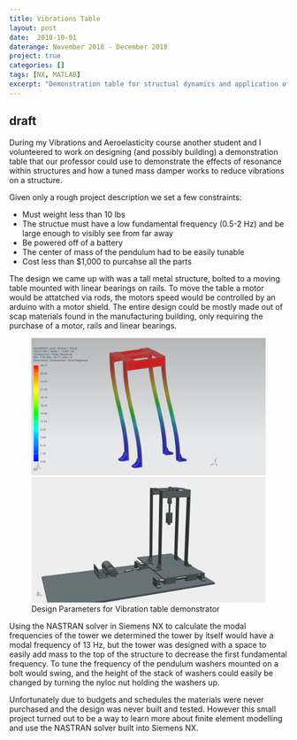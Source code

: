 ```yaml
---
title: Vibrations Table
layout: post
date:  2018-10-01
daterange: November 2018 - December 2018
project: true
categories: []
tags: [NX, MATLAB]
excerpt: "Demonstration table for structual dynamics and application of a tuned mass damper"
---
```

## draft

During my Vibrations and Aeroelasticity course another student and I volunteered to work on designing (and possibly building) a  demonstration table that our professor could use to demonstrate the effects of resonance within structures and how a tuned mass damper works to reduce vibrations on a structure. 

Given only a rough project description we set a few constraints:
- Must weight less than 10 lbs
- The structue must have a low fundamental frequency (0.5-2 Hz) and be large enough to visibly see from far away
- Be powered off of a battery
- The center of mass of the pendulum had to be easily tunable
- Cost less than $1,000 to purcahse all the parts

The design we came up with was a tall metal structure, bolted to a moving table mounted with linear bearings on rails. To move the table a motor would be attatched via rods, the motors speed would be controlled by an arduino with a motor shield.  The entire design could be mostly made out of scap materials found in the manufacturing building, only requiring the purchase of a motor, rails and linear bearings.

<figure class="half">
    <a href="/portfolio/Vibes_Table/AlumESSAY_fem3.png"><img src="/portfolio/Vibes_Table/AlumESSAY_fem3.png"></a>
    <a href="/portfolio/Vibes_Table/render.png"><img src="/portfolio/Vibes_Table/render.png"></a>
    <figcaption>Design Parameters for Vibration table demonstrator</figcaption>
</figure>

Using the NASTRAN solver in Siemens NX to calculate the modal frequencies of the tower we determined the tower by itself would have a modal frequency of 13 Hz, but the tower was designed with a space to easily add mass to the top of the structure to decrease the first fundamental frequency.  To tune the frequency of the pendulum washers mounted on a bolt would swing, and the height of the stack of washers could easily be changed by turning the nyloc nut holding the washers up.

Unfortunately due to budgets and schedules the materials were never purchased and the design was never built and tested.  However this small project turned out to be a way to learn more about finite element modelling and use the NASTRAN solver built into Siemens NX.